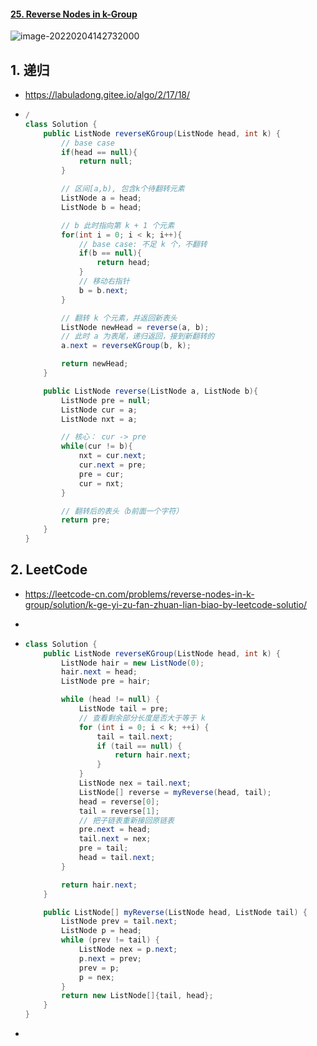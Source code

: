 #### [25. Reverse Nodes in k-Group](https://leetcode-cn.com/problems/reverse-nodes-in-k-group/)

![image-20220204142732000](https://raw.githubusercontent.com/TWDH/Leetcode-From-Zero/pictures/img/image-20220204142732000.png)

## 1. 递归

- https://labuladong.gitee.io/algo/2/17/18/

- ```java
  /
  class Solution {
      public ListNode reverseKGroup(ListNode head, int k) {
          // base case
          if(head == null){
              return null;
          }
  
          // 区间[a,b), 包含k个待翻转元素
          ListNode a = head;
          ListNode b = head;
  
          // b 此时指向第 k + 1 个元素
          for(int i = 0; i < k; i++){
              // base case: 不足 k 个，不翻转
              if(b == null){
                  return head;
              }
              // 移动右指针
              b = b.next;
          }
  
          // 翻转 k 个元素，并返回新表头
          ListNode newHead = reverse(a, b);
          // 此时 a 为表尾，递归返回，接到新翻转的
          a.next = reverseKGroup(b, k);
  
          return newHead;
      }
  
      public ListNode reverse(ListNode a, ListNode b){
          ListNode pre = null;
          ListNode cur = a;
          ListNode nxt = a;
  
          // 核心： cur -> pre
          while(cur != b){
              nxt = cur.next;
              cur.next = pre;
              pre = cur;
              cur = nxt;
          }
  
          // 翻转后的表头（b前面一个字符）
          return pre;
      }
  }
  ```

## 2. LeetCode

- https://leetcode-cn.com/problems/reverse-nodes-in-k-group/solution/k-ge-yi-zu-fan-zhuan-lian-biao-by-leetcode-solutio/

- 

- ```java
  class Solution {
      public ListNode reverseKGroup(ListNode head, int k) {
          ListNode hair = new ListNode(0);
          hair.next = head;
          ListNode pre = hair;
  
          while (head != null) {
              ListNode tail = pre;
              // 查看剩余部分长度是否大于等于 k
              for (int i = 0; i < k; ++i) {
                  tail = tail.next;
                  if (tail == null) {
                      return hair.next;
                  }
              }
              ListNode nex = tail.next;
              ListNode[] reverse = myReverse(head, tail);
              head = reverse[0];
              tail = reverse[1];
              // 把子链表重新接回原链表
              pre.next = head;
              tail.next = nex;
              pre = tail;
              head = tail.next;
          }
  
          return hair.next;
      }
  
      public ListNode[] myReverse(ListNode head, ListNode tail) {
          ListNode prev = tail.next;
          ListNode p = head;
          while (prev != tail) {
              ListNode nex = p.next;
              p.next = prev;
              prev = p;
              p = nex;
          }
          return new ListNode[]{tail, head};
      }
  }
  ```

- 